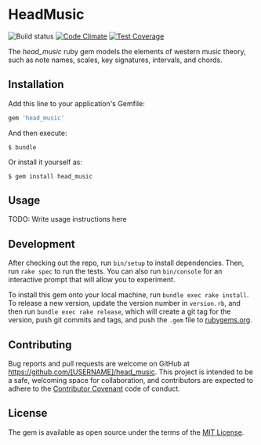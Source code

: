 # HeadMusic

![Build status](https://circleci.com/gh/roberthead/head_music.svg?style=shield&circle-token=8b39a6f5e809e9baa321e0f13aa06c70c6511794)
[![Code Climate](https://codeclimate.com/github/roberthead/head_music/badges/gpa.svg)](https://codeclimate.com/github/roberthead/head_music)
[![Test Coverage](https://codeclimate.com/github/roberthead/head_music/badges/coverage.svg)](https://codeclimate.com/github/roberthead/head_music/coverage)

The *head_music* ruby gem models the elements of western music theory, such as note names, scales, key signatures, intervals, and chords.

## Installation

Add this line to your application's Gemfile:

```ruby
gem 'head_music'
```

And then execute:

    $ bundle

Or install it yourself as:

    $ gem install head_music

## Usage

TODO: Write usage instructions here

## Development

After checking out the repo, run `bin/setup` to install dependencies. Then, run `rake spec` to run the tests. You can also run `bin/console` for an interactive prompt that will allow you to experiment.

To install this gem onto your local machine, run `bundle exec rake install`. To release a new version, update the version number in `version.rb`, and then run `bundle exec rake release`, which will create a git tag for the version, push git commits and tags, and push the `.gem` file to [rubygems.org](https://rubygems.org).

## Contributing

Bug reports and pull requests are welcome on GitHub at https://github.com/[USERNAME]/head_music. This project is intended to be a safe, welcoming space for collaboration, and contributors are expected to adhere to the [Contributor Covenant](http://contributor-covenant.org) code of conduct.


## License

The gem is available as open source under the terms of the [MIT License](http://opensource.org/licenses/MIT).

